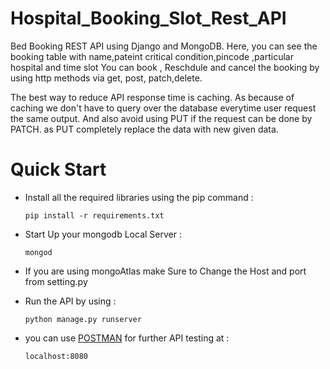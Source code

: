 # Hospital_Booking_Slot_Rest_API


Bed Booking REST API using Django and MongoDB. Here, you can see the booking table with name,pateint critical condition,pincode ,particular hospital and time slot
You can book , Reschdule and cancel the booking by using http methods via get, post, patch,delete.

The best way to reduce API response time is caching.  As because of caching we don't have to query over the database everytime user request the same output. And also avoid using PUT if the request can be done by PATCH.
as PUT completely replace the data with new given data.



# Quick Start


* Install all the required libraries using the pip command : 

    `pip install -r requirements.txt`
    
* Start Up your mongodb Local Server :

    `mongod`
 
* If you are using mongoAtlas make Sure to Change the Host and port from setting.py

* Run the API by using :

  `python manage.py runserver`
 
 
* you can use [POSTMAN](https://www.postman.com/api-platform/api-testing/) for further API testing at :

  `localhost:8080`


